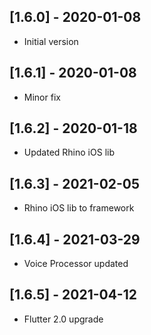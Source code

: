 ## [1.6.0] - 2020-01-08
* Initial version

## [1.6.1] - 2020-01-08
* Minor fix

## [1.6.2] - 2020-01-18
* Updated Rhino iOS lib

## [1.6.3] - 2021-02-05
* Rhino iOS lib to framework

## [1.6.4] - 2021-03-29
* Voice Processor updated

## [1.6.5] - 2021-04-12
* Flutter 2.0 upgrade